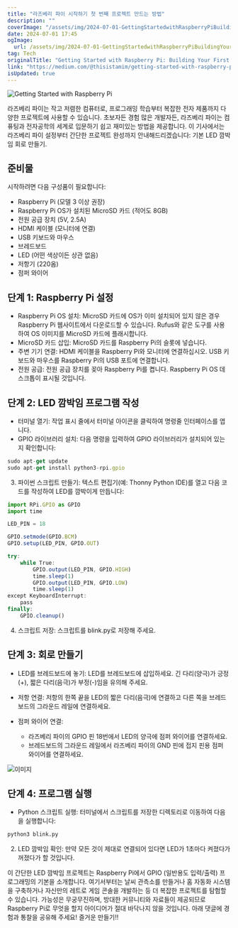 ```yaml
---
title: "라즈베리 파이 시작하기 첫 번째 프로젝트 만드는 방법"
description: ""
coverImage: "/assets/img/2024-07-01-GettingStartedwithRaspberryPiBuildingYourFirstProject_0.png"
date: 2024-07-01 17:45
ogImage:
  url: /assets/img/2024-07-01-GettingStartedwithRaspberryPiBuildingYourFirstProject_0.png
tag: Tech
originalTitle: "Getting Started with Raspberry Pi: Building Your First Project"
link: "https://medium.com/@thisistamim/getting-started-with-raspberry-pi-building-your-first-project-fe2291f96ab3"
isUpdated: true
---
```


![Getting Started with Raspberry Pi](/assets/img/2024-07-01-GettingStartedwithRaspberryPiBuildingYourFirstProject_0.png)

라즈베리 파이는 작고 저렴한 컴퓨터로, 프로그래밍 학습부터 복잡한 전자 제품까지 다양한 프로젝트에 사용할 수 있습니다. 초보자든 경험 많은 개발자든, 라즈베리 파이는 컴퓨팅과 전자공학의 세계로 입문하기 쉽고 재미있는 방법을 제공합니다. 이 기사에서는 라즈베리 파이 설정부터 간단한 프로젝트 완성까지 안내해드리겠습니다: 기본 LED 깜박임 회로 만들기.

## 준비물

시작하려면 다음 구성품이 필요합니다:

<div class="content-ad"></div>

- Raspberry Pi (모델 3 이상 권장)
- Raspberry Pi OS가 설치된 MicroSD 카드 (적어도 8GB)
- 전원 공급 장치 (5V, 2.5A)
- HDMI 케이블 (모니터에 연결)
- USB 키보드와 마우스
- 브레드보드
- LED (어떤 색상이든 상관 없음)
- 저항기 (220옴)
- 점퍼 와이어

## 단계 1: Raspberry Pi 설정

- Raspberry Pi OS 설치: MicroSD 카드에 OS가 이미 설치되어 있지 않은 경우 Raspberry Pi 웹사이트에서 다운로드할 수 있습니다. Rufus와 같은 도구를 사용하여 OS 이미지를 MicroSD 카드에 플래시합니다.
- MicroSD 카드 삽입: MicroSD 카드를 Raspberry Pi의 슬롯에 넣습니다.
- 주변 기기 연결: HDMI 케이블을 Raspberry Pi와 모니터에 연결하십시오. USB 키보드와 마우스를 Raspberry Pi의 USB 포트에 연결합니다.
- 전원 공급: 전원 공급 장치를 꽂아 Raspberry Pi를 켭니다. Raspberry Pi OS 데스크톱이 표시될 것입니다.

## 단계 2: LED 깜박임 프로그램 작성

<div class="content-ad"></div>

- 터미널 열기: 작업 표시 줄에서 터미널 아이콘을 클릭하여 명령줄 인터페이스를 엽니다.
- GPIO 라이브러리 설치: 다음 명령을 입력하여 GPIO 라이브러리가 설치되어 있는지 확인합니다:

```js
sudo apt-get update
sudo apt-get install python3-rpi.gpio
```

3. 파이썬 스크립트 만들기: 텍스트 편집기(예: Thonny Python IDE)를 열고 다음 코드를 작성하여 LED를 깜박이게 만듭니다:

```js
import RPi.GPIO as GPIO
import time

LED_PIN = 18

GPIO.setmode(GPIO.BCM)
GPIO.setup(LED_PIN, GPIO.OUT)

try:
    while True:
        GPIO.output(LED_PIN, GPIO.HIGH)
        time.sleep(1)
        GPIO.output(LED_PIN, GPIO.LOW)
        time.sleep(1)
except KeyboardInterrupt:
    pass
finally:
    GPIO.cleanup()
```

<div class="content-ad"></div>

4. 스크립트 저장: 스크립트를 blink.py로 저장해 주세요.

## 단계 3: 회로 만들기

- LED를 브레드보드에 놓기: LED를 브레드보드에 삽입하세요. 긴 다리(양극)가 긍정(+), 짧은 다리(음극)가 부정(-)임을 유의해 주세요.
- 저항 연결: 저항의 한쪽 끝을 LED의 짧은 다리(음극)에 연결하고 다른 쪽을 브레드보드의 그라운드 레일에 연결하세요.
- 점퍼 와이어 연결:

  - 라즈베리 파이의 GPIO 핀 18번에서 LED의 양극에 점퍼 와이어를 연결하세요.
  - 브레드보드의 그라운드 레일에서 라즈베리 파이의 GND 핀에 접지 핀용 점퍼 와이어를 연결하세요.

<div class="content-ad"></div>

![이미지](/assets/img/2024-07-01-GettingStartedwithRaspberryPiBuildingYourFirstProject_1.png)

## 단계 4: 프로그램 실행

- Python 스크립트 실행: 터미널에서 스크립트를 저장한 디렉토리로 이동하여 다음을 실행합니다:

```bash
python3 blink.py
```

<div class="content-ad"></div>

2. LED 깜박임 확인: 만약 모든 것이 제대로 연결되어 있다면 LED가 1초마다 켜졌다가 꺼졌다가 할 것입니다.

이 간단한 LED 깜박임 프로젝트는 Raspberry Pi에서 GPIO (일반용도 입력/출력) 프로그래밍의 기본을 소개합니다. 여기서부터는 날씨 관측소를 만들거나 홈 자동화 시스템을 구축하거나 자신만의 레트로 게임 콘솔을 개발하는 등 더 복잡한 프로젝트를 탐험할 수 있습니다. 가능성은 무궁무진하며, 방대한 커뮤니티와 자료들이 제공되므로 Raspberry Pi로 무엇을 할지 아이디어가 절대 바닥나지 않을 것입니다. 아래 댓글에 경험과 통찰을 공유해 주세요! 즐거운 만들기!!
